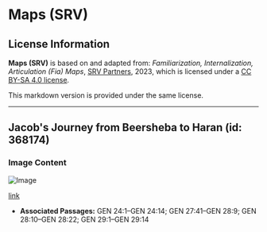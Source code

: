 # Maps (SRV)

## License Information

**Maps (SRV)** is based on and adapted from: _Familiarization, Internalization, Articulation (Fia) Maps_, [SRV Partners](https://srvpartners.org/home/), 2023, which is licensed under a [CC BY-SA 4.0 license](https://creativecommons.org/licenses/by-sa/4.0/legalcode.en).

This markdown version is provided under the same license.



--------------------------------

## Jacob's Journey from Beersheba to Haran (id: 368174)

### Image Content

![Image](https://cdn.aquifer.bible/aquifer-content/resources/FIAMaps/jacobs-journey-from-beersheba-to-haran.jpg)

[link](https://cdn.aquifer.bible/aquifer-content/resources/FIAMaps/jacobs-journey-from-beersheba-to-haran.jpg)

* **Associated Passages:** GEN 24:1–GEN 24:14; GEN 27:41–GEN 28:9; GEN 28:10–GEN 28:22; GEN 29:1–GEN 29:14


